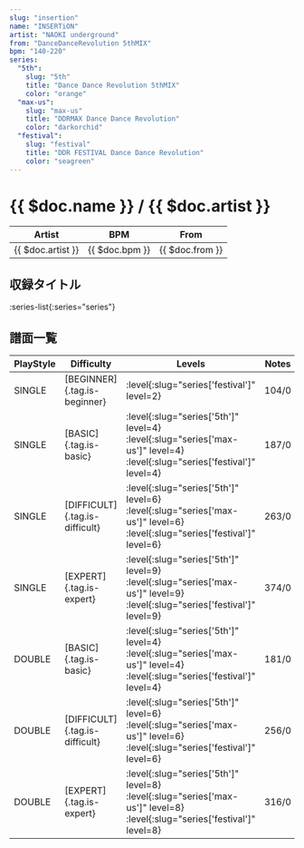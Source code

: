 ```yaml
---
slug: "insertion"
name: "INSERTiON"
artist: "NAOKI underground"
from: "DanceDanceRevolution 5thMIX"
bpm: "140-220"
series:
  "5th":
    slug: "5th"
    title: "Dance Dance Revolution 5thMIX"
    color: "orange"
  "max-us":
    slug: "max-us"
    title: "DDRMAX Dance Dance Revolution"
    color: "darkorchid"
  "festival":
    slug: "festival"
    title: "DDR FESTIVAL Dance Dance Revolution"
    color: "seagreen"
---
```


# {{ $doc.name }} / {{ $doc.artist }}

|Artist|BPM|From|
|------|---|----|
|{{ $doc.artist }}|{{ $doc.bpm }}|{{ $doc.from }}|

## 収録タイトル

:series-list{:series="series"}

## 譜面一覧

|PlayStyle|Difficulty|Levels|Notes|Movie|
|---------|----------|------|-----|-----|
|SINGLE|[BEGINNER]{.tag.is-beginner}|:level{:slug="series['festival']" level=2}|104/0||
|SINGLE|[BASIC]{.tag.is-basic}|:level{:slug="series['5th']" level=4} :level{:slug="series['max-us']" level=4} :level{:slug="series['festival']" level=4}|187/0||
|SINGLE|[DIFFICULT]{.tag.is-difficult}|:level{:slug="series['5th']" level=6} :level{:slug="series['max-us']" level=6} :level{:slug="series['festival']" level=6}|263/0||
|SINGLE|[EXPERT]{.tag.is-expert}|:level{:slug="series['5th']" level=9} :level{:slug="series['max-us']" level=9} :level{:slug="series['festival']" level=9}|374/0||
|DOUBLE|[BASIC]{.tag.is-basic}|:level{:slug="series['5th']" level=4} :level{:slug="series['max-us']" level=4} :level{:slug="series['festival']" level=4}|181/0||
|DOUBLE|[DIFFICULT]{.tag.is-difficult}|:level{:slug="series['5th']" level=6} :level{:slug="series['max-us']" level=6} :level{:slug="series['festival']" level=6}|256/0||
|DOUBLE|[EXPERT]{.tag.is-expert}|:level{:slug="series['5th']" level=8} :level{:slug="series['max-us']" level=8} :level{:slug="series['festival']" level=8}|316/0||
